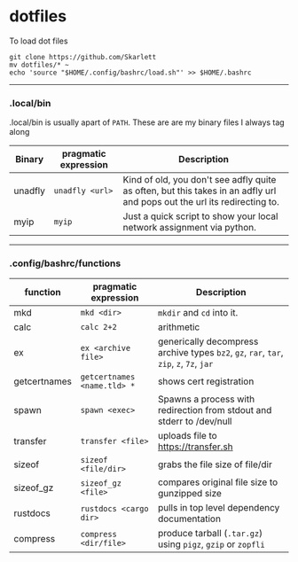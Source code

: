# dotfiles

To load dot files
```
git clone https://github.com/Skarlett
mv dotfiles/* ~
echo 'source "$HOME/.config/bashrc/load.sh"' >> $HOME/.bashrc
```



-----
### .local/bin
.local/bin is usually apart of `PATH`. These are are my binary files I always tag along

|Binary | pragmatic expression |Description |
--- | --- | ---
|unadfly|`unadfly <url>`|Kind of old, you don't see adfly quite as often, but this takes in an adfly url and pops out the url its redirecting to.|
|myip|`myip`|Just a quick script to show your local network assignment via python.|
 


-----

### .config/bashrc/functions

|function | pragmatic expression |Description |
--- | --- | ---
|mkd|`mkd <dir>`| `mkdir` and `cd` into it.|
|calc|`calc 2+2`| arithmetic |
|ex|`ex <archive file>`| generically decompress archive types `bz2`, `gz`, `rar`, `tar`, `zip`, `z`, `7z`, `jar`|  
|getcertnames|`getcertnames <name.tld> *`|shows cert registration|
|spawn|`spawn <exec>`| Spawns a process with redirection from stdout and stderr to /dev/null|
|transfer|`transfer <file>`|uploads file to https://transfer.sh|
|sizeof|`sizeof <file/dir>`|grabs the file size of file/dir|
|sizeof_gz|`sizeof_gz <file>`|compares original file size to gunzipped size|
|rustdocs|`rustdocs <cargo dir>`| pulls in top level dependency documentation|
|compress|`compress <dir/file>`| produce tarball (`.tar.gz`) using `pigz`, `gzip` or `zopfli`
